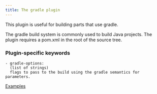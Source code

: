 ```yaml
---
title: The gradle plugin
---
```


This plugin is useful for building parts that use gradle.

The gradle build system is commonly used to build Java projects.
The plugin requires a pom.xml in the root of the source tree.

### Plugin-specific keywords

    - gradle-options:
      (list of strings)
      flags to pass to the build using the gradle semantics for parameters.

[Examples](https://github.com/search?o=desc&q=filename%3Asnapcraft.yaml+%22plugin%3A+gradle%22+&s=indexed&type=Code&utf8=%E2%9C%93)